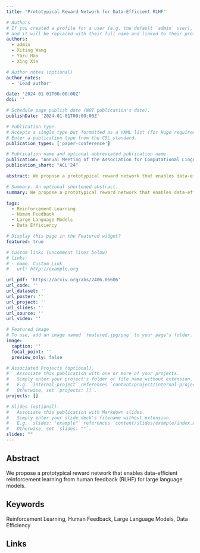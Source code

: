```yaml
---
title: 'Prototypical Reward Network for Data-Efficient RLHF'

# Authors
# If you created a profile for a user (e.g. the default `admin` user), write the username (folder name) here
# and it will be replaced with their full name and linked to their profile.
authors:
  - admin
  - Xiting Wang
  - Yaru Hao
  - Xing Xie

# Author notes (optional)
author_notes:
  - 'Lead author'

date: '2024-01-01T00:00:00Z'
doi: ''

# Schedule page publish date (NOT publication's date).
publishDate: '2024-01-01T00:00:00Z'

# Publication type.
# Accepts a single type but formatted as a YAML list (for Hugo requirements).
# Enter a publication type from the CSL standard.
publication_types: ['paper-conference']

# Publication name and optional abbreviated publication name.
publication: "Annual Meeting of the Association for Computational Linguistics (ACL) 2024"
publication_short: "ACL'24"

abstract: We propose a prototypical reward network that enables data-efficient reinforcement learning from human feedback (RLHF) for large language models.

# Summary. An optional shortened abstract.
summary: We propose a prototypical reward network that enables data-efficient reinforcement learning from human feedback (RLHF) for large language models....

tags:
  - Reinforcement Learning
  - Human Feedback
  - Large Language Models
  - Data Efficiency

# Display this page in the Featured widget?
featured: true

# Custom links (uncomment lines below)
# links:
# - name: Custom Link
#   url: http://example.org

url_pdf: 'https://arxiv.org/abs/2406.06606'
url_code: ''
url_dataset: ''
url_poster: ''
url_project: ''
url_slides: ''
url_source: ''
url_video: ''

# Featured image
# To use, add an image named `featured.jpg/png` to your page's folder.
image:
  caption: ''
  focal_point: ''
  preview_only: false

# Associated Projects (optional).
#   Associate this publication with one or more of your projects.
#   Simply enter your project's folder or file name without extension.
#   E.g. `internal-project` references `content/project/internal-project/index.md`.
#   Otherwise, set `projects: []`.
projects: []

# Slides (optional).
#   Associate this publication with Markdown slides.
#   Simply enter your slide deck's filename without extension.
#   E.g. `slides: "example"` references `content/slides/example/index.md`.
#   Otherwise, set `slides: ""`.
slides: ""
---
```


## Abstract

We propose a prototypical reward network that enables data-efficient reinforcement learning from human feedback (RLHF) for large language models.

## Keywords

Reinforcement Learning, Human Feedback, Large Language Models, Data Efficiency

## Links


